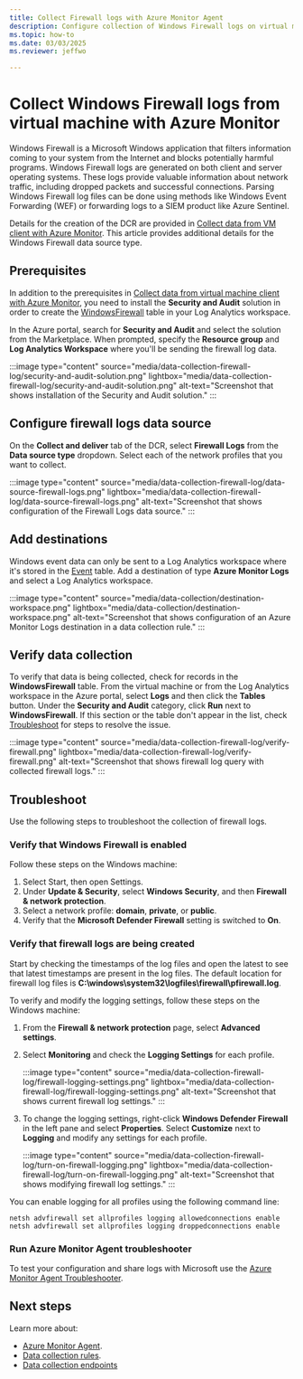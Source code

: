 ```yaml
---
title: Collect Firewall logs with Azure Monitor Agent
description: Configure collection of Windows Firewall logs on virtual machines with Azure Monitor Agent.
ms.topic: how-to
ms.date: 03/03/2025
ms.reviewer: jeffwo

---
```


# Collect Windows Firewall logs from virtual machine with Azure Monitor
Windows Firewall is a Microsoft Windows application that filters information coming to your system from the Internet and blocks potentially harmful programs. Windows Firewall logs are generated on both client and server operating systems. These logs provide valuable information about network traffic, including dropped packets and successful connections. Parsing Windows Firewall log files can be done using methods like Windows Event Forwarding (WEF) or forwarding logs to a SIEM product like Azure Sentinel. 

Details for the creation of the DCR are provided in [Collect data from VM client with Azure Monitor](../vm/data-collection.md). This article provides additional details for the Windows Firewall data source type.

## Prerequisites

In addition to the prerequisites in [Collect data from virtual machine client with Azure Monitor](./data-collection.md#prerequisites), you need to install the **Security and Audit** solution in order to create the [WindowsFirewall](/azure/azure-monitor/reference/tables/windowsfirewall) table in your Log Analytics workspace.

In the Azure portal, search for **Security and Audit** and select the solution from the Marketplace. When prompted, specify the **Resource group** and **Log Analytics Workspace** where you'll be sending the firewall log data.

:::image type="content" source="media/data-collection-firewall-log/security-and-audit-solution.png" lightbox="media/data-collection-firewall-log/security-and-audit-solution.png" alt-text="Screenshot that shows installation of the Security and Audit solution." :::


## Configure firewall logs data source

On the **Collect and deliver** tab of the DCR, select **Firewall Logs** from the **Data source type** dropdown. Select each of the network profiles that you want to collect.

:::image type="content" source="media/data-collection-firewall-log/data-source-firewall-logs.png" lightbox="media/data-collection-firewall-log/data-source-firewall-logs.png" alt-text="Screenshot that shows configuration of the Firewall Logs data source." :::

## Add destinations
Windows event data can only be sent to a Log Analytics workspace where it's stored in the [Event](/azure/azure-monitor/reference/tables/event) table. Add a destination of type **Azure Monitor Logs** and select a Log Analytics workspace.


:::image type="content" source="media/data-collection/destination-workspace.png" lightbox="media/data-collection/destination-workspace.png" alt-text="Screenshot that shows configuration of an Azure Monitor Logs destination in a data collection rule." :::


## Verify data collection
To verify that data is being collected, check for records in the **WindowsFirewall** table. From the virtual machine or from the Log Analytics workspace in the Azure portal, select **Logs** and then click the **Tables** button. Under the **Security and Audit** category, click **Run** next to **WindowsFirewall**. If this section or the table don't appear in the list, check [Troubleshoot](#troubleshoot) for steps to resolve the issue.

:::image type="content" source="media/data-collection-firewall-log/verify-firewall.png" lightbox="media/data-collection-firewall-log/verify-firewall.png" alt-text="Screenshot that shows firewall log query with collected firewall logs." :::


## Troubleshoot
Use the following steps to troubleshoot the collection of firewall logs. 

### Verify that Windows Firewall is enabled

Follow these steps on the Windows machine:

1. Select Start, then open Settings.
1. Under **Update & Security**, select **Windows Security**, and then **Firewall & network protection**.
1. Select a network profile: **domain**, **private**, or **public**.
2. Verify that the **Microsoft Defender Firewall** setting is switched to **On**.

### Verify that firewall logs are being created

Start by checking the timestamps of the log files and open the latest to see that latest timestamps are present in the log files. The default location for firewall log files is **C:\windows\system32\logfiles\firewall\pfirewall.log**.

To verify and modify the logging settings, follow these steps on the Windows machine:

1. From the **Firewall & network protection** page, select **Advanced settings**.

2. Select **Monitoring** and check the **Logging Settings** for each profile.

    :::image type="content" source="media/data-collection-firewall-log/firewall-logging-settings.png" lightbox="media/data-collection-firewall-log/firewall-logging-settings.png" alt-text="Screenshot that shows current firewall log settings." :::


3. To change the logging settings, right-click **Windows Defender Firewall** in the left pane and select **Properties**. Select **Customize** next to **Logging** and modify any settings for each profile.

    :::image type="content" source="media/data-collection-firewall-log/turn-on-firewall-logging.png" lightbox="media/data-collection-firewall-log/turn-on-firewall-logging.png" alt-text="Screenshot that shows modifying firewall log settings." :::

You can enable logging for all profiles using the following command line:

```dos
netsh advfirewall set allprofiles logging allowedconnections enable​
netsh advfirewall set allprofiles logging droppedconnections enable​
```


### Run Azure Monitor Agent troubleshooter
To test your configuration and share logs with Microsoft use the [Azure Monitor Agent Troubleshooter](../agents/troubleshooter-ama-windows.md).


## Next steps
Learn more about: 
- [Azure Monitor Agent](../agents/azure-monitor-agent-overview.md).
- [Data collection rules](../essentials/data-collection-rule-overview.md).
- [Data collection endpoints](../essentials/data-collection-endpoint-overview.md)
